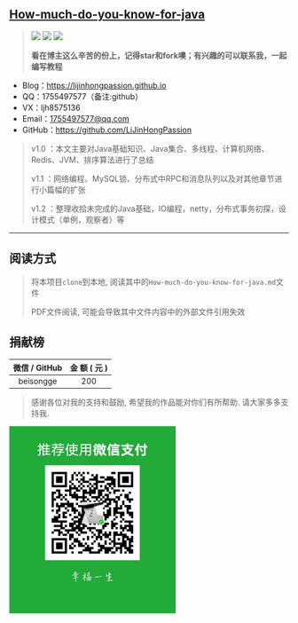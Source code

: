 ## [How-much-do-you-know-for-java ](https://github.com/LiJinHongPassion/How-much-do-you-know-for-java/)

><a href="https://github.com/LiJinHongPassion/How-much-do-you-know-for-java">![](https://img.shields.io/travis/onevcat/Kingfisher/master.svg)</a>	<a href="https://github.com/LiJinHongPassion/How-much-do-you-know-for-java">![](https://badges.gitter.im/Join%20Chat.svg)</a>	<a href="https://github.com/LiJinHongPassion/How-much-do-you-know-for-java">![](https://img.shields.io/badge/language-java-red.svg)</a>	
>
>**看在博主这么辛苦的份上，记得star和fork噢；有兴趣的可以联系我，一起编写教程**

- Blog：https://lijinhongpassion.github.io
- QQ：1755497577（备注:github）
- VX：ljh8575136
- Email：1755497577@qq.com
- GitHub：https://github.com/LiJinHongPassion

> v1.0 ：本文主要对Java基础知识、Java集合、多线程、计算机网络、Redis、JVM、排序算法进行了总结
>
> v1.1 ：网络编程、MySQL锁、分布式中RPC和消息队列以及对其他章节进行小篇幅的扩张
>
> v1.2 ：整理收拾未完成的Java基础，IO编程，netty，分布式事务初探，设计模式（单例，观察者）等

---

## 阅读方式

> 将本项目`clone`到本地, 阅读其中的`How-much-do-you-know-for-java.md`文件
>
> PDF文件阅读, 可能会导致其中文件内容中的外部文件引用失效

## 捐献榜

| 微信 / GitHub | 金    额  ( 元 ) |
| :-----------: | :------: |
|   beisongge   |   200    |

> 感谢各位对我的支持和鼓励, 希望我的作品能对你们有所帮助. 请大家多多支持我.

<img src="./vxzf.png" style="zoom: 33%;" />

